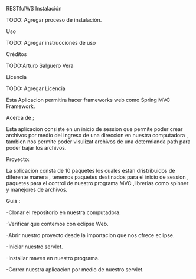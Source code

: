 RESTfulWS
Instalación

TODO: Agregar proceso de instalación.

Uso

TODO: Agregar instrucciones de uso

Créditos

TODO:Arturo Salguero Vera

Licencia

TODO: Agregar Licencia

Esta Aplicacion permitira hacer frameworks web como Spring MVC Framework.

Acerca de ; 

Esta aplicacion consiste en un inicio de session que permite poder crear archivos por medio del ingreso de una direccion en nuestra computadora , tambien nos permite poder visulizat archivos de una determianda path para poder bajar los archivos.

Proyecto:

La splicacion consta de 10 paquetes los cuales estan dristribuidos de diferente manera , tenemos paquetes destinados para el inicio de session , paquetes para el control de nuestro programa MVC ,librerias como spinner y manejores de archivos.

Guia :

-Clonar el repositorio en nuestra computadora.

-Verificar que contemos con eclipse Web.

-Abrir nuestro proyecto desde la importacion que nos ofrece eclipse.

-Iniciar nuestro servlet.

-Installar maven en nuestro programa.

-Correr nuestra aplicacion por medio de nuestro servlet.

